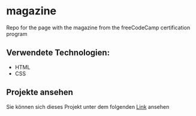 # magazine
Repo for the page with the magazine from the freeCodeCamp certification program

## Verwendete Technologien:
- HTML
- CSS

## Projekte ansehen
Sie können sich dieses Projekt unter dem folgenden [Link](https://dana-skydanova.github.io/magazine/) ansehen
